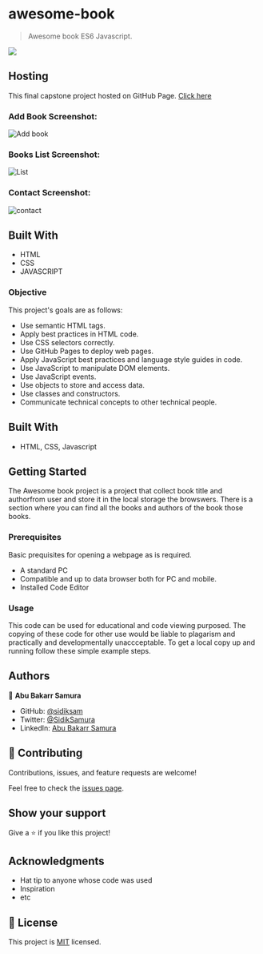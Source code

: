 # awesome-book

> Awesome book ES6 Javascript.

>

![](https://img.shields.io/badge/Microverse-blueviolet)


## Hosting

This final capstone project hosted on GitHub Page. [Click here](https://sidiksam.github.io/awesome-book/)

### Add Book Screenshot:

![Add book](https://user-images.githubusercontent.com/46374143/183217088-700e05aa-2d6c-439d-91a8-f3a784cbf742.png)

### Books List Screenshot:
![List ](https://user-images.githubusercontent.com/46374143/183217209-f5fc0ef5-51d2-4a2b-a942-dde850af405a.png)



### Contact Screenshot:
![contact ](https://user-images.githubusercontent.com/46374143/183217209-f5fc0ef5-51d2-4a2b-a942-dde850af405a.png)



## Built With

- HTML
- CSS
- JAVASCRIPT


### Objective

This project's goals are as follows:

- Use semantic HTML tags.
- Apply best practices in HTML code.
- Use CSS selectors correctly.
- Use GitHub Pages to deploy web pages.
- Apply JavaScript best practices and language style guides in code.
- Use JavaScript to manipulate DOM elements.
- Use JavaScript events.
- Use objects to store and access data.
- Use classes and constructors.
- Communicate technical concepts to other technical people.

## Built With

- HTML, CSS, Javascript

## Getting Started

The Awesome book project is a project that collect book title and authorfrom user and store it in the local storage the browswers. There is a section where you can find all the books  and authors of the book those books.

### Prerequisites

Basic prequisites for opening a webpage as is required.

- A standard PC
- Compatible and up to data browser both for PC and mobile.
- Installed Code Editor

### Usage

This code can be used for educational and code viewing purposed. The copying of these code for other use would be liable to plagarism and practically and developmentally unaccceptable.
To get a local copy up and running follow these simple example steps.


## Authors

👤 **Abu Bakarr Samura**

- GitHub: [@sidiksam](https://github.com/sidiksam)
- Twitter: [@SidikSamura](https://twitter.com/SidikSamura)
- LinkedIn: [Abu Bakarr Samura](https://www.linkedin.com/in/abu-bakarr-samura-749753241/)


## 🤝 Contributing

Contributions, issues, and feature requests are welcome!

Feel free to check the [issues page](../../issues/).

## Show your support

Give a ⭐️ if you like this project!

## Acknowledgments

- Hat tip to anyone whose code was used
- Inspiration
- etc

## 📝 License

This project is [MIT](./MIT.md) licensed.
